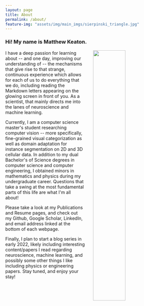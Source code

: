 ```yaml
---
layout: page
title: About
permalink: /about/
feature-img: "assets/img/main_imgs/sierpinski_triangle.jpg"
---
```


### Hi! My name is Matthew Keaton.

<img style="width:45%;float:right;padding-right:0%;padding-left:5%;padding-bottom:2%" src="../assets/img/main_imgs/MattKeatonfeaturestory-203.jpg">

I have a deep passion for learning about -- and one day, improving our understanding of -- the mechanisms that give rise to that strange, continuous experience which allows for each of us to do everything that we do, including reading the Markdown letters appearing on the glowing screen in front of you. As a scientist, that mainly directs me into the lanes of neuroscience and machine learning.
 
Currently, I am a computer science master's student researching computer vision -- more specifically, fine-grained visual categorization as well as domain adaptation for instance segmentation on 2D and 3D cellular data. In addition to my dual Bachelor's of Science degrees in computer science and computer engineering, I obtained minors in mathematics and physics during my undergraduate career. Questions that take a swing at the most fundamental parts of this life are what I'm all about!

[comment]: <> (If you landed on this website to learn about me as a candidate for a professional opportunity, please take a look at my Publications and Resume page. If you alternatively just wanted to hear/see more behind the scenes of a random internet person's personal interests &#40;including some fun pictures of me doing the things I love&#41;, the Gallery page might be right for you. Links to my Github, Google Scholar, LinkedIn, and email address should also be easy enough to find.)

Please take a look at my Publications and Resume pages, and check out my Github, Google Scholar, LinkedIn, and email address linked at the bottom of each webpage.

Finally, I plan to start a blog series in early 2022, likely including interesting content/papers I read regarding neuroscience, machine learning, and possibly some other things I like including physics or engineering papers. Stay tuned, and enjoy your stay!

